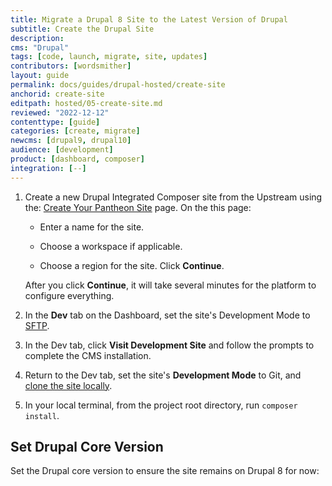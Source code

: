 ```yaml
---
title: Migrate a Drupal 8 Site to the Latest Version of Drupal
subtitle: Create the Drupal Site
description: 
cms: "Drupal"
tags: [code, launch, migrate, site, updates]
contributors: [wordsmither]
layout: guide
permalink: docs/guides/drupal-hosted/create-site
anchorid: create-site
editpath: hosted/05-create-site.md
reviewed: "2022-12-12"
contenttype: [guide]
categories: [create, migrate]
newcms: [drupal9, drupal10]
audience: [development]
product: [dashboard, composer]
integration: [--]
---
```


1. Create a new Drupal Integrated Composer site from the Upstream using the: [Create Your Pantheon Site](https://dashboard.pantheon.io/sites/create?upstream_id=897fdf15-992e-4fa1-beab-89e2b5027e03) page. On the this page:

   - Enter a name for the site.

   - Choose a workspace if applicable.

   - Choose a region for the site. Click **Continue**.

   After you click **Continue**, it will take several minutes for the platform to configure everything.

1. In the **<span class="fa fa-wrench"></span> Dev** tab on the Dashboard, set the site's Development Mode to [SFTP](/guides/sftp).

1. In the Dev tab, click **Visit Development Site** and follow the prompts to complete the CMS installation.

1. Return to the Dev tab, set the site's **Development Mode** to Git, and [clone the site locally](/guides/local-development/configuration).

1. In your local terminal, from the project root directory, run `composer install`.

<Accordion title="If your existing site has modules incompatible with MariaDB 10.4" id="consider-confirm-mariadb">

<Partial file="drupal/drupal-mariadb-considerations.md" />

<Partial file="confirm-db-upgrade-workflow.md" />

</Accordion>

## Set Drupal Core Version

Set the Drupal core version to ensure the site remains on Drupal 8 for now:

<Partial file="drupal/core-version-remain-on-d8.md" />
